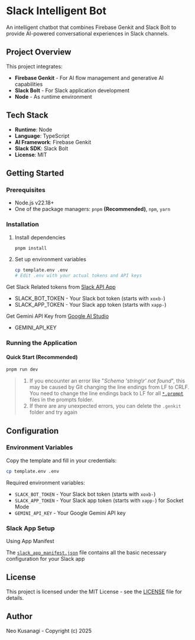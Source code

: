 # Slack Intelligent Bot

An intelligent chatbot that combines Firebase Genkit and Slack Bolt to provide AI-powered conversational experiences in Slack channels.

## Project Overview

This project integrates:

- **Firebase Genkit** - For AI flow management and generative AI capabilities
- **Slack Bolt** - For Slack application development
- **Node** - As runtime environment

## Tech Stack

- **Runtime**: Node
- **Language**: TypeScript
- **AI Framework**: Firebase Genkit
- **Slack SDK**: Slack Bolt
- **License**: MIT

## Getting Started

### Prerequisites

- Node.js v22.18+
- One of the package managers: `pnpm` **(Recommended)**, `npm`, `yarn`

### Installation

1. Install dependencies

    ```bash
    pnpm install
    ```

2. Set up environment variables

    ```bash
    cp template.env .env
    # Edit .env with your actual tokens and API keys
    ```

Get Slack Related tokens from [Slack API App](https://api.slack.com/apps)

- SLACK_BOT_TOKEN - Your Slack bot token (starts with `xoxb-`)
- SLACK_APP_TOKEN - Your Slack app token (starts with `xapp-`)

Get Gemini API Key from [Google AI Studio](https://aistudio.google.com/)

- GEMINI_API_KEY

### Running the Application

#### Quick Start (Recommended)

```bash
pnpm run dev
```

> 1. If you encounter an error like "_Schema 'string\r' not found_", this may be caused by Git changing the line endings from LF to CRLF. You need to change the line endings back to LF for all [`*.prompt`](./prompts/slack-bot.prompt) files in the prompts folder.
> 2. If there are any unexpected errors, you can delete the `.genkit` folder and try again

## Configuration

### Environment Variables

Copy the template and fill in your credentials:

```bash
cp template.env .env
```

Required environment variables:

- `SLACK_BOT_TOKEN` - Your Slack bot token (starts with `xoxb-`)
- `SLACK_APP_TOKEN` - Your Slack app token (starts with `xapp-`) for Socket Mode
- `GEMINI_API_KEY` - Your Google Gemini API key

### Slack App Setup

Using App Manifest

The [`slack_app_manifest.json`](./slack_app_manifest.json) file contains all the basic necessary configuration for your Slack app

## License

This project is licensed under the MIT License - see the [LICENSE](LICENSE) file for details.

## Author

Neo Kusanagi - Copyright (c) 2025
